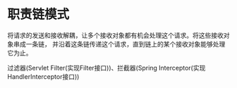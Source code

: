 # 职责链模式
将请求的发送和接收解耦，让多个接收对象都有机会处理这个请求。将这些接收对象串成一条链，
并沿着这条链传递这个请求，直到链上的某个接收对象能够处理它为止。

过滤器(Servlet Filter(实现Filter接口))、拦截器(Spring Interceptor(实现HandlerInterceptor接口))